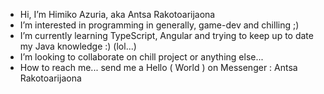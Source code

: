 -  Hi, I’m Himiko Azuria, aka Antsa Rakotoarijaona
-  I’m interested in programming in generally, game-dev and chilling ;)
-  I’m currently learning TypeScript, Angular and trying to keep up to date my Java knowledge :) (lol...)
-  I’m looking to collaborate on chill project or anything else...
-  How to reach me... send me a Hello ( World ) on Messenger : Antsa Rakotoarijaona

<!---
Antsa-Rakotoarijaona/Antsa-Rakotoarijaona is a ✨ special ✨ repository because its `README.md` (this file) appears on your GitHub profile.
You can click the Preview link to take a look at your changes.
--->
